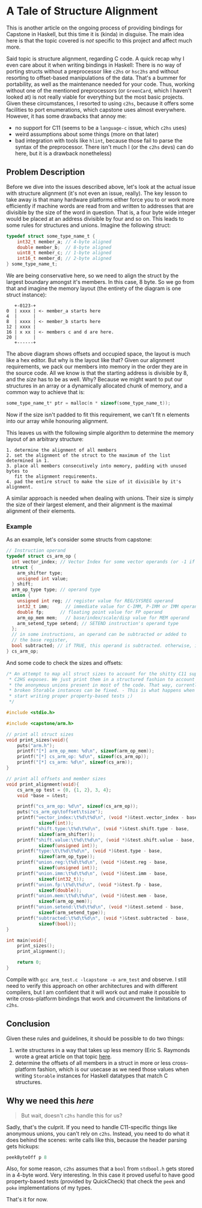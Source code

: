 # A Tale of Structure Alignment
This is another article on the ongoing process of providing bindings for
Capstone in Haskell, but this time it is (kinda) in disguise. The main idea
here is that the topic covered is *not* specific to this project and affect
much more. 

Said topic is structure alignment, regarding C code. A quick recap why I even
care about it when writing bindings in Haskell: There is no way of porting
structs without a preprocessor like `c2hs` or `hsc2hs` and without resorting
to offset-based manipulations of the data. That's a bummer for portability,
as well as the maintenance needed for your code. Thus, working without one of
the mentioned preprocessors (or `GreenCard`, which I haven't looked at) is
not really viable for everything but the most basic projects. Given these
circumstances, I resorted to using `c2hs`, because it offers some facilities
to port enumerations, which capstone uses almost everywhere. However, it has
some drawbacks that annoy me:

* no support for C11 (seems to be a `language-c` issue, which `c2hs` uses)
* weird assumptions about some things (more on that later)
* bad integration with tools like `hlint`, because those fail to parse the
  syntax of the preprocessor. There isn't much I (or the `c2hs` devs) can do
  here, but it is a drawback nonetheless)

## Problem Description
Before we dive into the issues described above, let's look at the actual issue
with structure alignment (it's not even an issue, really). The key lesson to
take away is that many hardware platforms either force you to or work more
efficiently if machine words are read from and written to addresses that are
divisible by the size of the word in question. That is, a four byte wide
integer would be placed at an address divisible by four and so on. This leads
to some rules for structures and unions. Imagine the following struct:
```C
typedef struct some_type_name_t {
    int32_t member_a; // 4-byte aligned
    double member_b;  // 8-byte aligned
    uint8_t member_c; // 1-byte aligned
    int16_t member_d; // 2-byte aligned
} some_type_name_t;
```
We are being conservative here, so we need to align the struct by the largest
boundary amongst it's members. In this case, 8 byte. So we go from that and
imagine the memory layout (the entirety of the diagram is one struct instance):
```
   +-0123-+
0  | xxxx | <- member_a starts here
4  |      |
8  | xxxx | <- member_b starts here
12 | xxxx |
16 | x xx | <- members c and d are here.
20 |      |
   +------+
```
The above diagram shows offsets and occupied space, the layout is much like a
hex editor. But why is the layout like that? Given our alignment requirements,
we pack our members into memory in the order they are in the source code. All
we know is that the starting address is divisible by 8, and the *size* has to
be as well. Why? Because we might want to put our structures in an array or a
dynamically allocated chunk of memory, and a common way to achieve that is:
```C
some_type_name_t* ptr = malloc(n * sizeof(some_type_name_t));
```
Now if the size isn't padded to fit this requirement, we can't fit n elements
into our array while honouring alignment.

This leaves us with the following simple algorithm to determine the memory
layout of an arbitrary structure:
```
1. determine the alignment of all members
2. set the alignment of the struct to the maximum of the list determined in 1.
3. place all members consecutively into memory, padding with unused bytes to
   fit the alignment requirements. 
4. pad the entire struct to make the size of it divisible by it's alignment.
```

A similar approach is needed when dealing with unions. Their size is simply the
size of their largest element, and their alignment is the maximal alignment of
their elements.

### Example
As an example, let's consider some structs from capstone:
```C
// Instruction operand
typedef struct cs_arm_op {
  int vector_index; // Vector Index for some vector operands (or -1 if irrelevant)
  struct {
    arm_shifter type;
    unsigned int value;
  } shift;
  arm_op_type type; // operand type
  union {
    unsigned int reg; // register value for REG/SYSREG operand
    int32_t imm;      // immediate value for C-IMM, P-IMM or IMM operand
    double fp;      // floating point value for FP operand
    arm_op_mem mem;   // base/index/scale/disp value for MEM operand
    arm_setend_type setend; // SETEND instruction's operand type
  };
  // in some instructions, an operand can be subtracted or added to
  // the base register,
  bool subtracted; // if TRUE, this operand is subtracted. otherwise, it is added.
} cs_arm_op;
```
And some code to check the sizes and offsets:
```C
/* An attempt to map all struct sizes to account for the shitty C11 support
 * C2HS exposes. We just print them in a structured fashion to account for
 * the anonymous unions present in most of the code. That way, currently
 * broken Storable instances can be fixed. - This is what happens when you
 * start writing proper property-based tests ;)
 */

#include <stdio.h>

#include <capstone/arm.h>

// print all struct sizes
void print_sizes(void){
    puts("arm.h");
    printf("[*] arm_op_mem: %d\n", sizeof(arm_op_mem));
    printf("[*] cs_arm_op: %d\n", sizeof(cs_arm_op));
    printf("[*] cs_arm: %d\n", sizeof(cs_arm));
}

// print all offsets and member sizes
void print_alignment(void){
    cs_arm_op test = {0, {1, 2}, 3, 4};
    void *base = &test;

    printf("cs_arm_op: %d\n", sizeof(cs_arm_op));
    puts("cs_arm_op\toffset\tsize");
    printf("vector_index:\t%d\t%d\n", (void *)&test.vector_index - base,
            sizeof(int));
    printf("shift.type:\t%d\t%d\n", (void *)&test.shift.type - base,
            sizeof(arm_shifter));
    printf("shift.value:\t%d\t%d\n", (void *)&test.shift.value - base,
            sizeof(unsigned int));
    printf("type:\t\t%d\t%d\n", (void *)&test.type - base,
            sizeof(arm_op_type));
    printf("union.reg:\t%d\t%d\n", (void *)&test.reg - base,
            sizeof(unsigned int));
    printf("union.imm:\t%d\t%d\n", (void *)&test.imm - base,
            sizeof(int32_t));
    printf("union.fp:\t%d\t%d\n", (void *)&test.fp - base,
            sizeof(double));
    printf("union.mem:\t%d\t%d\n", (void *)&test.mem - base,
            sizeof(arm_op_mem));
    printf("union.setend:\t%d\t%d\n", (void *)&test.setend - base,
            sizeof(arm_setend_type));
    printf("subtracted:\t%d\t%d\n", (void *)&test.subtracted - base,
            sizeof(bool));
}

int main(void){
    print_sizes();
    print_alignment();

    return 0;
}
```
Compile with `gcc arm_test.c -lcapstone -o arm_test` and observe.
I still need to verify this approach on other architectures and with different
compilers, but I am confident that it will work out and make it possible to
write cross-platform bindings that work and circumvent the limitations of
`c2hs`.

## Conclusion
Given these rules and guidelines, it should be possible to do two things:

1. write structures in a way that takes up less memory (Eric S. Raymonds wrote
   a great article on that topic [here](http://www.catb.org/esr/structure-packing/).
2. determine the offsets of all members in a struct in more or less
   cross-platform fashion, which is our usecase as we need those values when
   writing `Storable` instances for Haskell datatypes that match C structures.

## Why we need this *here*
> But wait, doesn't `c2hs` handle this for us?

Sadly, that's the culprit. If you need to handle C11-specific things like
anonymous unions, you can't rely on `c2hs`. Instead, you need to do what it
does behind the scenes: write calls like this, because the header parsing
gets hickups:
```Haskell
peekByteOff p 8
```
Also, for some reason, `c2hs` assumes that a `bool` from `stdbool.h` gets
stored in a 4-byte word. Very interesting. In this case it proved useful to
have good property-based tests (provided by QuickCheck) that check the `peek`
and `poke` implementations of my types.

That's it for now.
